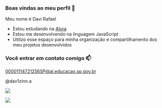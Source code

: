 ### Boas vindas ao meu perfil 💙

Meu nome é Davi Rafael

- Estou estudando na [Alura](https://www.alura.com.br)
- Estou me desenvolvendo na linguagem JavaScript
- Utilizo esse espaço para minha organização e compartilhamento dos meu projetos desenvolvidos

### Você entrar em contato comigo 📫

00001114721256SP@al.educacao.sp.gov.br

@dav1zinn.a

![](https://tenor.com/fDlfBIMbCxK.gif)

![](https://tenor.com/pt-BR/view/wink-anime-anime-wink-peace-peace-sign-gif-4591493253734534270)
